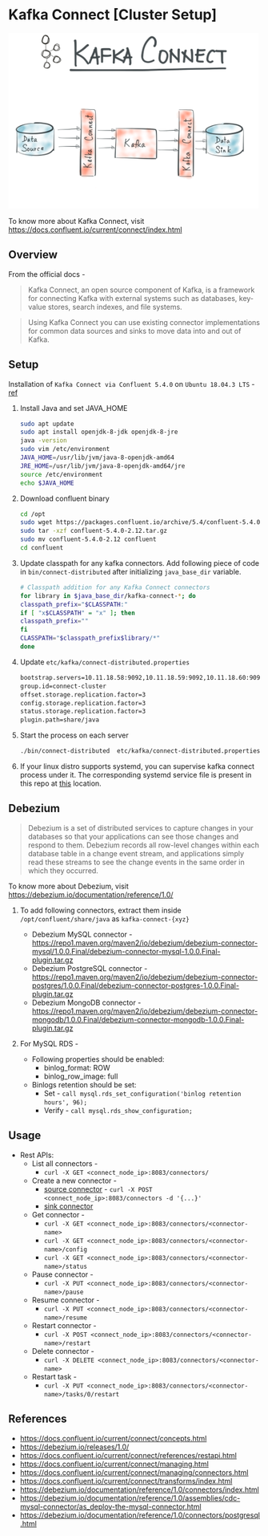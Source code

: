 # Kafka Connect [Cluster Setup]
<img src="https://github.com/abhishektripathi24/platform-setup/blob/master/confluentinc-kafka-connect/images/kafka-connect-logo.png" width="500" height="350"/>

To know more about Kafka Connect, visit https://docs.confluent.io/current/connect/index.html

## Overview
From the official docs -

> Kafka Connect, an open source component of Kafka, is a framework for connecting Kafka with external systems such as databases, key-value stores, search indexes, and file systems.
  
> Using Kafka Connect you can use existing connector implementations for common data sources and sinks to move data into and out of Kafka.

## Setup
Installation of `Kafka Connect via Confluent 5.4.0` on `Ubuntu 18.04.3 LTS` - [ref](https://docs.confluent.io/current/connect/userguide.html)

1. Install Java and set JAVA_HOME
    ```bash
    sudo apt update
    sudo apt install openjdk-8-jdk openjdk-8-jre
    java -version
    sudo vim /etc/environment
    JAVA_HOME=/usr/lib/jvm/java-8-openjdk-amd64
    JRE_HOME=/usr/lib/jvm/java-8-openjdk-amd64/jre
    source /etc/environment
    echo $JAVA_HOME
    ```

2. Download confluent binary
    ```bash
    cd /opt
    sudo wget https://packages.confluent.io/archive/5.4/confluent-5.4.0-2.12.tar.gz
    sudo tar -xzf confluent-5.4.0-2.12.tar.gz
    sudo mv confluent-5.4.0-2.12 confluent
    cd confluent
    ```

3. Update classpath for any kafka connectors. Add following piece of code in `bin/connect-distributed` after initializing `java_base_dir` variable. 
    ```bash
    # Classpath addition for any Kafka Connect connectors
    for library in $java_base_dir/kafka-connect-*; do
    classpath_prefix="$CLASSPATH:"
    if [ "x$CLASSPATH" = "x" ]; then
    classpath_prefix=""
    fi
    CLASSPATH="$classpath_prefix$library/*"
    done
    ```

4. Update `etc/kafka/connect-distributed.properties`
    ```bash
    bootstrap.servers=10.11.18.58:9092,10.11.18.59:9092,10.11.18.60:9092
    group.id=connect-cluster
    offset.storage.replication.factor=3
    config.storage.replication.factor=3
    status.storage.replication.factor=3
    plugin.path=share/java
    ```

5. Start the process on each server
    ```bash
    ./bin/connect-distributed  etc/kafka/connect-distributed.properties
    ```

 6. If your linux distro supports systemd, you can supervise kafka connect process under it. The corresponding systemd service file is present in this repo at [this](systemd) location.
 
## Debezium
> Debezium is a set of distributed services to capture changes in your databases so that your applications can see those changes and respond to them. Debezium records all row-level changes within each database table in a change event stream, and applications simply read these streams to see the change events in the same order in which they occurred.
 
To know more about Debezium, visit https://debezium.io/documentation/reference/1.0/

1. To add following connectors, extract them inside `/opt/confluent/share/java` as `kafka-connect-{xyz}`
    * Debezium MySQL connector - https://repo1.maven.org/maven2/io/debezium/debezium-connector-mysql/1.0.0.Final/debezium-connector-mysql-1.0.0.Final-plugin.tar.gz
    * Debezium PostgreSQL connector - https://repo1.maven.org/maven2/io/debezium/debezium-connector-postgres/1.0.0.Final/debezium-connector-postgres-1.0.0.Final-plugin.tar.gz 
    * Debezium MongoDB connector - https://repo1.maven.org/maven2/io/debezium/debezium-connector-mongodb/1.0.0.Final/debezium-connector-mongodb-1.0.0.Final-plugin.tar.gz

2. For MySQL RDS -
    * Following properties should be enabled:
        * binlog_format: ROW
        * binlog_row_image: full
    * Binlogs retention should be set:
        * Set - `call mysql.rds_set_configuration('binlog retention hours', 96);`
        * Verify - `call mysql.rds_show_configuration;`

 ## Usage
 * Rest APIs:
     * List all connectors -
        * `curl -X GET <connect_node_ip>:8083/connectors/`
     * Create a new connector -
        * [source connector](connectors-config.txt) - `curl -X POST <connect_node_ip>:8083/connectors -d '{...}'`
        * [sink connector](connectors-config.txt)
     * Get connector -
        * `curl -X GET <connect_node_ip>:8083/connectors/<connector-name>`
        * `curl -X GET <connect_node_ip>:8083/connectors/<connector-name>/config`
        * `curl -X GET <connect_node_ip>:8083/connectors/<connector-name>/status`
     * Pause connector -
        * `curl -X PUT <connect_node_ip>:8083/connectors/<connector-name>/pause`
     * Resume connector -
        * `curl -X PUT <connect_node_ip>:8083/connectors/<connector-name>/resume`
     * Restart connector -
        * `curl -X POST <connect_node_ip>:8083/connectors/<connector-name>/restart`
     * Delete connector -
        * `curl -X DELETE <connect_node_ip>:8083/connectors/<connector-name>`
     * Restart task -
        * `curl -X PUT <connect_node_ip>:8083/connectors/<connector-name>/tasks/0/restart`

 ## References
 * https://docs.confluent.io/current/connect/concepts.html
 * https://debezium.io/releases/1.0/
 * https://docs.confluent.io/current/connect/references/restapi.html
 * https://docs.confluent.io/current/connect/managing.html
 * https://docs.confluent.io/current/connect/managing/connectors.html
 * https://docs.confluent.io/current/connect/transforms/index.html
 * https://debezium.io/documentation/reference/1.0/connectors/index.html
 * https://debezium.io/documentation/reference/1.0/assemblies/cdc-mysql-connector/as_deploy-the-mysql-connector.html
 * https://debezium.io/documentation/reference/1.0/connectors/postgresql.html